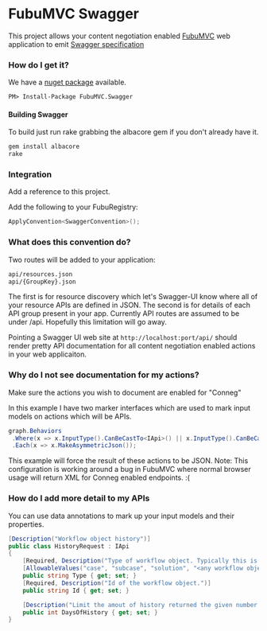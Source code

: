 FubuMVC Swagger
===============

This project allows your content negotiation enabled [FubuMVC](https://github.com/DarthFubuMVC/fubumvc) web application
to emit [Swagger specification](http://swagger.wordnik.com/spec)

### How do I get it? ###

We have a [nuget package](https://nuget.org/packages/FubuMVC.Swagger) available.

```PM> Install-Package FubuMVC.Swagger```

#### Building Swagger

To build just run rake grabbing the albacore gem if you don't already have it. 

```rb
gem install albacore
rake
```

### Integration

Add a reference to this project. 

Add the following to your FubuRegistry:

```cs
ApplyConvention<SwaggerConvention>();
```

### What does this convention do?

Two routes will be added to your application:

```html
api/resources.json
api/{GroupKey}.json
```

The first is for resource discovery which let's Swagger-UI know where all of your resource APIs are defined in JSON. 
The second is for details of each API group present in your app. Currently API routes are assumed to be under /api. 
Hopefully this limitation will go away.

Pointing a Swagger UI web site at ```http://localhost:port/api/``` should render pretty API documentation for all content negotiation enabled actions in your web applicaiton.

### Why do I not see documentation for my actions?

Make sure the actions you wish to document are enabled for "Conneg"

In this example I have two marker interfaces which are used to mark input models on actions which will be APIs. 

```cs
graph.Behaviors
 .Where(x => x.InputType().CanBeCastTo<IApi>() || x.InputType().CanBeCastTo<IUnauthenticatedApi>())
 .Each(x => x.MakeAsymmetricJson());
```

This example will force the result of these actions to be JSON. Note: This configuration is working around a bug in FubuMVC where normal browser usage will return XML for Conneg enabled endpoints. :( 

### How do I add more detail to my APIs

You can use data annotations to mark up your input models and their properties.

```cs
[Description("Workflow object history")]
public class HistoryRequest : IApi 
{
    [Required, Description("Type of workflow object. Typically this is 'case'.")]
    [AllowableValues("case", "subcase", "solution", "<any workflow object name>")]
    public string Type { get; set; }
    [Required, Description("Id of the workflow object.")]
    public string Id { get; set; }

    [Description("Limit the amout of history returned the given number of days. When this parameter is not specified. All history items will be returned.")]
	public int DaysOfHistory { get; set; }
}
```
